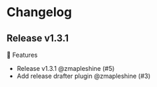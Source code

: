 # Changelog

## Release v1.3.1

🚀 Features

- Release v1.3.1 @zmapleshine (#5)
- Add release drafter plugin @zmapleshine (#3)